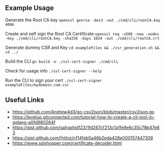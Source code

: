 ## Example Usage
Generate the Root CA key
`openssl genrsa -des3 -out ./cmd/cli/rootCA.key 4096`

Create and self sign the Root CA Certificate
`openssl req -x509 -new -nodes -key ./cmd/cli/rootCA.key -sha256 -days 1024 -out ./cmd/cli/rootCA.crt`

Generate dummy CSR and Key
`cd exampleFiles && ./csr_generation.sh && cd ../`

Build the CLI
`go build -o ./ssl-cert-signer ./cmd/cli`

Check for usage info
`./ssl-cert-signer --help`

Run the CLI to sign your cert
`./ssl-cert-signer exampleFiles/mydomain.com.csr`

## Useful Links
* https://github.com/Andrew4d3/go-csv2json/blob/master/csv2json.go
* https://levelup.gitconnected.com/tutorial-how-to-create-a-cli-tool-in-golang-a0fd980264f
* https://gist.github.com/salrashid123/1fd267cf213c1a1fe9e6c35c78b47e83
* https://gist.github.com/fntlnz/cf14feb5a46b2eda428e000157447309
* https://www.sslshopper.com/certificate-decoder.html
